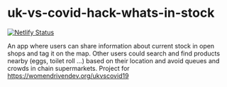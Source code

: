 # uk-vs-covid-hack-whats-in-stock

[![Netlify Status](https://api.netlify.com/api/v1/badges/34146081-695c-4e55-8050-c57821b37e32/deploy-status)](https://app.netlify.com/sites/whatsin/deploys)

An app where users can share information about current stock in open shops and tag it on the map. Other users could search and find products nearby (eggs, toilet roll …) based on their location and avoid queues and crowds in chain supermarkets. Project for https://womendrivendev.org/ukvscovid19
